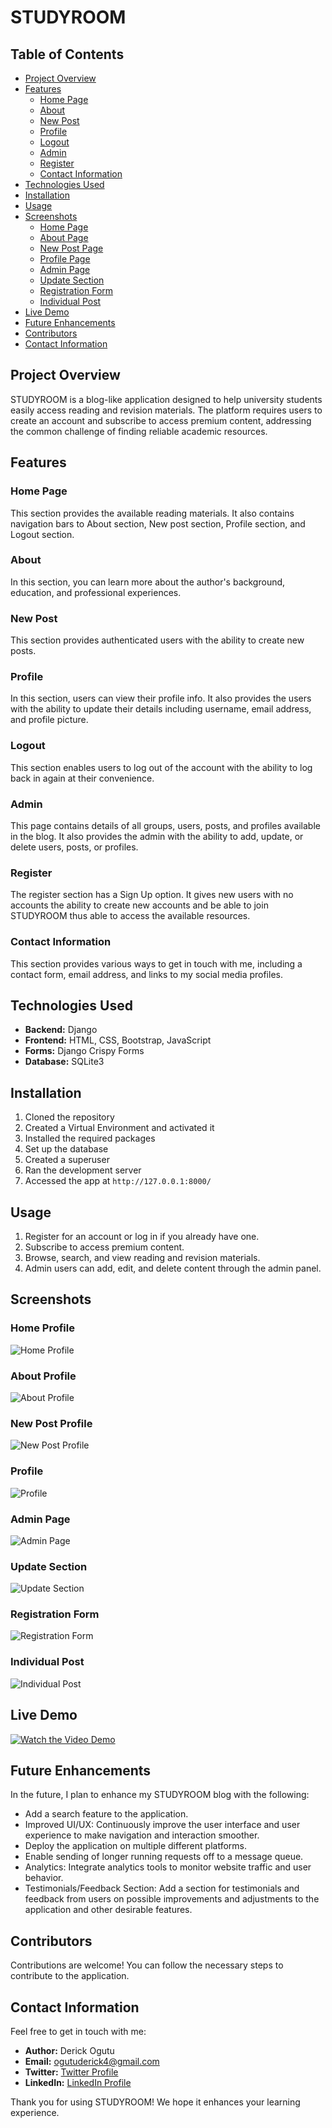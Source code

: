 # STUDYROOM

## Table of Contents
- [Project Overview](#project-overview)
- [Features](#features)
  - [Home Page](#home-page)
  - [About](#about)
  - [New Post](#new-post)
  - [Profile](#profile)
  - [Logout](#logout)
  - [Admin](#admin)
  - [Register](#register)
  - [Contact Information](#contact-information)
- [Technologies Used](#technologies-used)
- [Installation](#installation)
- [Usage](#usage)
- [Screenshots](#screenshots)
  - [Home Page](#home-page-1)
  - [About Page](#about-page)
  - [New Post Page](#new-post-page)
  - [Profile Page](#profile-page)
  - [Admin Page](#admin-page)
  - [Update Section](#update-section)
  - [Registration Form](#registration-form)
  - [Individual Post](#individual-post)
- [Live Demo](#live-demo)
- [Future Enhancements](#future-enhancements)
- [Contributors](#contributors)
- [Contact Information](#contact-information-1)

## Project Overview
STUDYROOM is a blog-like application designed to help university students easily access reading and revision materials. The platform requires users to create an account and subscribe to access premium content, addressing the common challenge of finding reliable academic resources.

## Features
### Home Page
This section provides the available reading materials. It also contains navigation bars to About section, New post section, Profile section, and Logout section.

### About
In this section, you can learn more about the author's background, education, and professional experiences.

### New Post
This section provides authenticated users with the ability to create new posts.

### Profile
In this section, users can view their profile info. It also provides the users with the ability to update their details including username, email address, and profile picture.

### Logout
This section enables users to log out of the account with the ability to log back in again at their convenience.

### Admin
This page contains details of all groups, users, posts, and profiles available in the blog. It also provides the admin with the ability to add, update, or delete users, posts, or profiles.

### Register
The register section has a Sign Up option. It gives new users with no accounts the ability to create new accounts and be able to join STUDYROOM thus able to access the available resources.

### Contact Information
This section provides various ways to get in touch with me, including a contact form, email address, and links to my social media profiles.

## Technologies Used
- **Backend:** Django
- **Frontend:** HTML, CSS, Bootstrap, JavaScript
- **Forms:** Django Crispy Forms
- **Database:** SQLite3

## Installation
1. Cloned the repository
2. Created a Virtual Environment and activated it
3. Installed the required packages
4. Set up the database
5. Created a superuser
6. Ran the development server
7. Accessed the app at `http://127.0.0.1:8000/`

## Usage
1. Register for an account or log in if you already have one.
2. Subscribe to access premium content.
3. Browse, search, and view reading and revision materials.
4. Admin users can add, edit, and delete content through the admin panel.

## Screenshots
### Home Profile
![Home Profile](screenshots/home%20profile.png)

### About Profile
![About Profile](screenshots/about%20profile.png)

### New Post Profile
![New Post Profile](screenshots/page%20for%20creating%20a%20new%20post.png)

### Profile
![Profile](screenshots/profile%20update%20section.png)

### Admin Page
![Admin Page](screenshots/admin%20section,%20entails%20groups,%20users,posts%20and%20profiles.png)

### Update Section
![Update Section](screenshots/post%20update%20and%20delete%20section.png)

### Registration Form
![Registration Form](screenshots/section%20containing%20registration%20form%20and%20join%20option.png)

### Individual Post
![Individual Post](screenshots/section%20highligting%20posts%20made%20by%20an%20individual.png)

## Live Demo
[![Watch the Video Demo](https://www.loom.com/share/3f22e10d0897439faa822899f09feaf2?sid=cc2bfa3c-a27f-491c-9d72-d35a3b584948/maxresdefault.jpg)](https://www.loom.com/share/3f22e10d0897439faa822899f09feaf2?sid=cc2bfa3c-a27f-491c-9d72-d35a3b584948)

## Future Enhancements
In the future, I plan to enhance my STUDYROOM blog with the following:
- Add a search feature to the application.
- Improved UI/UX: Continuously improve the user interface and user experience to make navigation and interaction smoother.
- Deploy the application on multiple different platforms.
- Enable sending of longer running requests off to a message queue.
- Analytics: Integrate analytics tools to monitor website traffic and user behavior.
- Testimonials/Feedback Section: Add a section for testimonials and feedback from users on possible improvements and adjustments to the application and other desirable features.

## Contributors
Contributions are welcome! You can follow the necessary steps to contribute to the application.

## Contact Information
Feel free to get in touch with me:
- **Author:** Derick Ogutu
- **Email:** ogutuderick4@gmail.com
- **Twitter:** [Twitter Profile](https://x.com/deckoruzze)
- **LinkedIn:** [LinkedIn Profile](www.linkedin.com/in/derick-ogutu-636065202)

Thank you for using STUDYROOM! We hope it enhances your learning experience.